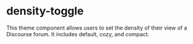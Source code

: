 # density-toggle
This theme component allows users to set the density of their view of a Discourse forum. It includes default, cozy, and compact.
